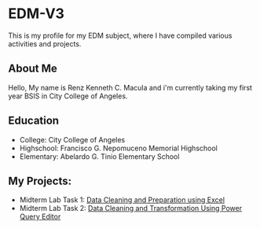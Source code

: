 # EDM-V3
This is my profile for my EDM subject, where I have compiled various activities and projects.
## About Me
Hello, My name is Renz Kenneth C. Macula and i'm currently taking my first year BSIS in City College of Angeles.
## Education
- College: City College of Angeles
- Highschool: Francisco G. Nepomuceno Memorial Highschool
- Elementary: Abelardo G. Tinio Elementary School
## My Projects:
- Midterm Lab Task 1: [Data Cleaning and Preparation using Excel](https://github.com/ReferenZ18/EDM-V3/blob/main/Midterm%20Task%201/README.md)
- Midterm Lab Task 2: [Data Cleaning and Transformation Using Power Query Editor](https://github.com/ReferenZ18/EDM-V3/blob/main/Midterm%20Task%202/README.md)
